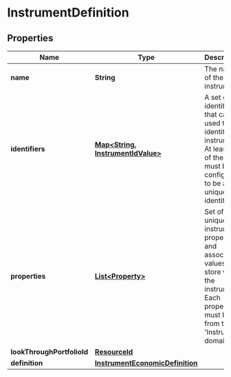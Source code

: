 

# InstrumentDefinition

## Properties

Name | Type | Description | Notes
------------ | ------------- | ------------- | -------------
**name** | **String** | The name of the instrument. | 
**identifiers** | [**Map&lt;String, InstrumentIdValue&gt;**](InstrumentIdValue.md) | A set of identifiers that can be used to identify the instrument. At least one of these must be configured to be a unique identifier. | 
**properties** | [**List&lt;Property&gt;**](Property.md) | Set of unique instrument properties and associated values to store with the instrument. Each property must be from the &#39;Instrument&#39; domain. |  [optional]
**lookThroughPortfolioId** | [**ResourceId**](ResourceId.md) |  |  [optional]
**definition** | [**InstrumentEconomicDefinition**](InstrumentEconomicDefinition.md) |  |  [optional]




